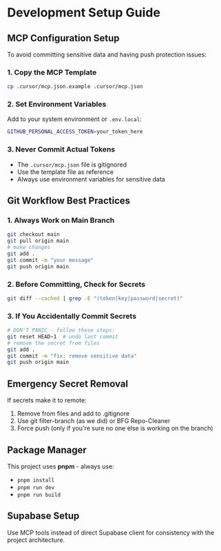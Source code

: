 # Development Setup Guide

## MCP Configuration Setup

To avoid committing sensitive data and having push protection issues:

### 1. Copy the MCP Template
```bash
cp .cursor/mcp.json.example .cursor/mcp.json
```

### 2. Set Environment Variables
Add to your system environment or `.env.local`:
```bash
GITHUB_PERSONAL_ACCESS_TOKEN=your_token_here
```

### 3. Never Commit Actual Tokens
- The `.cursor/mcp.json` file is gitignored
- Use the template file as reference
- Always use environment variables for sensitive data

## Git Workflow Best Practices

### 1. Always Work on Main Branch
```bash
git checkout main
git pull origin main
# make changes
git add .
git commit -m "your message"
git push origin main
```

### 2. Before Committing, Check for Secrets
```bash
git diff --cached | grep -E "(token|key|password|secret)"
```

### 3. If You Accidentally Commit Secrets
```bash
# DON'T PANIC - follow these steps:
git reset HEAD~1  # undo last commit
# remove the secret from files
git add .
git commit -m "fix: remove sensitive data"
git push origin main
```

## Emergency Secret Removal
If secrets make it to remote:
1. Remove from files and add to .gitignore
2. Use git filter-branch (as we did) or BFG Repo-Cleaner
3. Force push (only if you're sure no one else is working on the branch)

## Package Manager
This project uses **pnpm** - always use:
- `pnpm install`
- `pnpm run dev`
- `pnpm run build`

## Supabase Setup
Use MCP tools instead of direct Supabase client for consistency with the project architecture. 